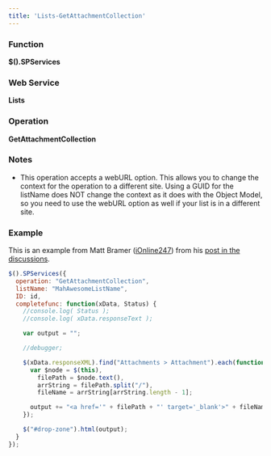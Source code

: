 ```yaml
---
title: 'Lists-GetAttachmentCollection'
---
```


### Function

**$().SPServices**

### Web Service

**Lists**

### Operation

**GetAttachmentCollection**

### Notes

* This operation accepts a webURL option. This allows you to change the context for the operation to a different site. Using a GUID for the listName does NOT change the context as it does with the Object Model, so you need to use the webURL option as well if your list is in a different site.

### Example

This is an example from Matt Bramer ([iOnline247](http://www.codeplex.com/site/users/view/iOnline247)) from his [post in the discussions](https://spservices.codeplex.com/discussions/400677).
```javascript
$().SPServices({
  operation: "GetAttachmentCollection",
  listName: "MahAwesomeListName",
  ID: id,
  completefunc: function(xData, Status) {
    //console.log( Status );
    //console.log( xData.responseText );

    var output = "";

    //debugger;

    $(xData.responseXML).find("Attachments > Attachment").each(function(i, el) {
      var $node = $(this),
        filePath = $node.text(),
        arrString = filePath.split("/"),
        fileName = arrString[arrString.length - 1];

      output += "<a href='" + filePath + "' target='_blank'>" + fileName + "</a><br />";
    });

    $("#drop-zone").html(output);
  }
});
```
